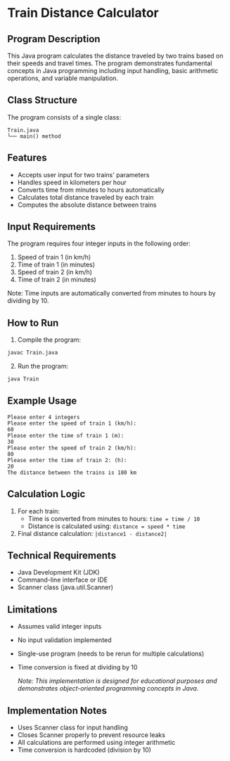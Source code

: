# Train Distance Calculator
## Program Description

This Java program calculates the distance traveled by two trains based on their speeds and travel times. The program demonstrates fundamental concepts in Java programming including input handling, basic arithmetic operations, and variable manipulation.

## Class Structure
The program consists of a single class:
```
Train.java
└── main() method
```

## Features
- Accepts user input for two trains' parameters
- Handles speed in kilometers per hour
- Converts time from minutes to hours automatically
- Calculates total distance traveled by each train
- Computes the absolute distance between trains

## Input Requirements
The program requires four integer inputs in the following order:
1. Speed of train 1 (in km/h)
2. Time of train 1 (in minutes)
3. Speed of train 2 (in km/h)
4. Time of train 2 (in minutes)

Note: Time inputs are automatically converted from minutes to hours by dividing by 10.

## How to Run
1. Compile the program:
```bash
javac Train.java
```

2. Run the program:
```bash
java Train
```

## Example Usage
```
Please enter 4 integers
Please enter the speed of train 1 (km/h):
60
Please enter the time of train 1 (m):
30
Please enter the speed of train 2 (km/h):
80
Please enter the time of train 2: (h):
20
The distance between the trains is 180 km
```

## Calculation Logic
1. For each train:
   - Time is converted from minutes to hours: `time = time / 10`
   - Distance is calculated using: `distance = speed * time`
2. Final distance calculation: `|distance1 - distance2|`

## Technical Requirements
- Java Development Kit (JDK)
- Command-line interface or IDE
- Scanner class (java.util.Scanner)

## Limitations
- Assumes valid integer inputs
- No input validation implemented
- Single-use program (needs to be rerun for multiple calculations)
- Time conversion is fixed at dividing by 10

  *Note: This implementation is designed for educational purposes and demonstrates object-oriented programming concepts in Java.*

## Implementation Notes
- Uses Scanner class for input handling
- Closes Scanner properly to prevent resource leaks
- All calculations are performed using integer arithmetic
- Time conversion is hardcoded (division by 10)
